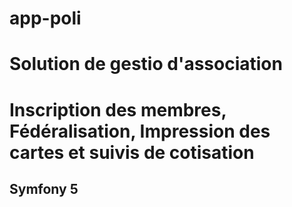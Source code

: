 # app-poli
# Solution de gestio d'association
# Inscription des membres, Fédéralisation, Impression des cartes et suivis de cotisation
## Symfony 5
